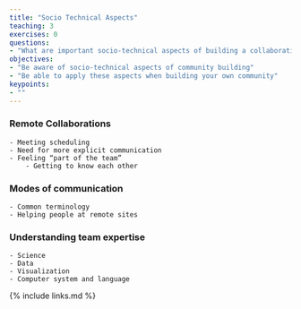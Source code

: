 ```yaml
---
title: "Socio Technical Aspects"
teaching: 3
exercises: 0
questions:
- "What are important socio-technical aspects of building a collaborative community?"
objectives:
- "Be aware of socio-technical aspects of community building"
- "Be able to apply these aspects when building your own community"
keypoints:
- ""
---
```

### Remote Collaborations
    - Meeting scheduling
    - Need for more explicit communication
    - Feeling “part of the team”
        - Getting to know each other
### Modes of communication
    - Common terminology
    - Helping people at remote sites
### Understanding team expertise
    - Science
    - Data
    - Visualization
    - Computer system and language

{% include links.md %}
